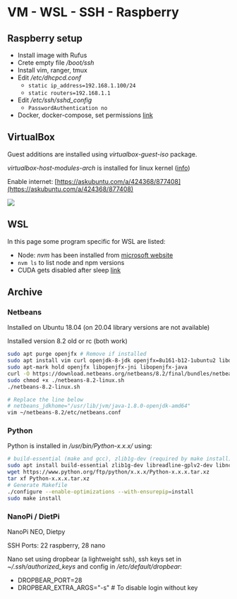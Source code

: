# VM - WSL - SSH - Raspberry
## Raspberry setup
- Install image with Rufus
- Crete empty file */boot/ssh*
- Install vim, ranger, tmux
- Edit */etc/dhcpcd.conf*
    - `static ip_address=192.168.1.100/24`
    - `static routers=192.168.1.1`
- Edit */etc/ssh/sshd_config*
    - `PasswordAuthentication no`
- Docker, docker-compose, set permissions [link](https://dev.to/elalemanyo/how-to-install-docker-and-docker-compose-on-raspberry-pi-1mo)

## VirtualBox

Guest additions are installed using *virtualbox-guest-iso* package.

*virtualbox-host-modules-arch* is installed for linux kernel ([info](https://wiki.archlinux.org/index.php/VirtualBox))

Enable internet: [https://askubuntu.com/a/424368/877408](https://askubuntu.com/a/424368/877408)

![](https://i.imgur.com/VhkEo5x.png)

## WSL

In this page some program specific for WSL are listed:

- Node: *nvm* has been installed from [microsoft website](https://docs.microsoft.com/en-us/windows/nodejs/setup-on-wsl2)
- `nvm ls` to list node and npm versions
- CUDA gets disabled after sleep [link](https://askubuntu.com/questions/607118)

## Archive
### Netbeans
Installed on Ubuntu 18.04 (on 20.04 library versions are not available)

Installed version 8.2 old or rc (both work)

```bash
sudo apt purge openjfx # Remove if installed
sudo apt install vim curl openjdk-8-jdk openjfx=8u161-b12-1ubuntu2 libopenjfx-jni=8u161-b12-1ubuntu2 libopenjfx-java=8u161-b12-1ubuntu2
sudo apt-mark hold openjfx libopenjfx-jni libopenjfx-java
curl -O https://download.netbeans.org/netbeans/8.2/final/bundles/netbeans-8.2-linux.sh
sudo chmod +x ./netbeans-8.2-linux.sh
./netbeans-8.2-linux.sh

# Replace the line below 
# netbeans_jdkhome="/usr/lib/jvm/java-1.8.0-openjdk-amd64"
vim ~/netbeans-8.2/etc/netbeans.conf
```

### Python
Python is installed in */usr/bin/Python-x.x.x/* using:

```bash
# build-essential (make and gcc), zlib1g-dev (required by make install), and other from https://stackoverflow.com/a/44291036/7924557
sudo apt install build-essential zlib1g-dev libreadline-gplv2-dev libncursesw5-dev libssl-dev libsqlite3-dev tk-dev libgdbm-dev libc6-dev libbz2-dev
wget https://www.python.org/ftp/python/x.x.x/Python-x.x.x.tar.xz
tar xf Python-x.x.x.tar.xz
# Generate Makefile
./configure --enable-optimizations --with-ensurepip=install
sudo make install
```

### NanoPi / DietPi
NanoPi NEO, Dietpy

SSH Ports: 22 raspberry, 28 nano

Nano set using dropbear (a lightweight ssh), ssh keys set in *~/.ssh/authorized_keys* and config in */etc/default/dropbear*:

- DROPBEAR_PORT=28
- DROPBEAR_EXTRA_ARGS="-s" # To disable login without key
